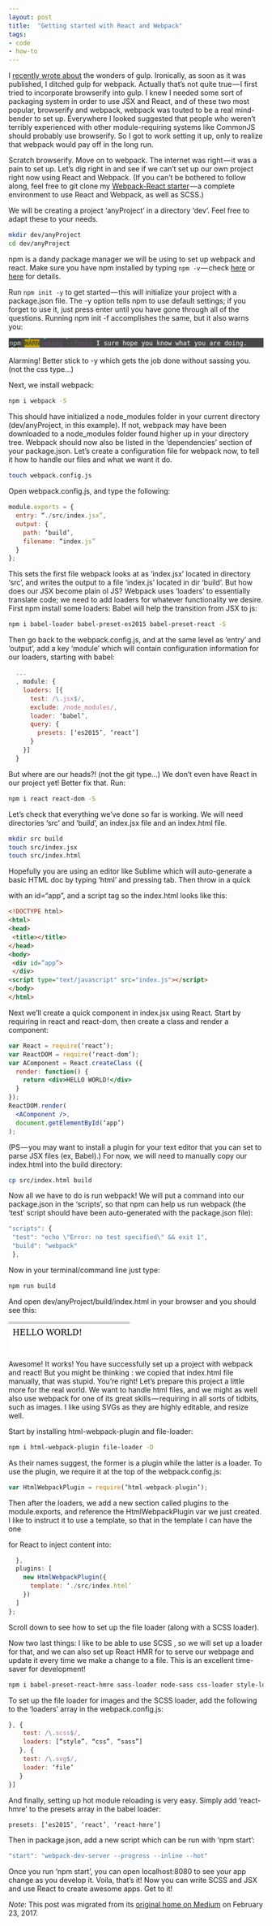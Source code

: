 ```yaml
---
layout: post
title:  "Getting started with React and Webpack"
tags:
- code
- how-to
---
```


I [recently wrote about](/posts/2016-05-28-if-gulp-were-a-person) the wonders of gulp. Ironically, as soon as it was published, I ditched gulp for webpack. Actually that’s not quite true — I first tried to incorporate browserify into gulp. I knew I needed some sort of packaging system in order to use JSX and React, and of these two most popular, browserify and webpack, webpack was touted to be a real mind-bender to set up. Everywhere I looked suggested that people who weren’t terribly experienced with other module-requiring systems like CommonJS should probably use browserify. So I got to work setting it up, only to realize that webpack would pay off in the long run.
  <!--more-->

Scratch browserify. Move on to webpack. The internet was right — it was a pain to set up. Let’s dig right in and see if we can’t set up our own project right now using React and Webpack. (If you can’t be bothered to follow along, feel free to git clone my [Webpack-React starter](https://github.com/heatherbooker/webpack-react-starter) — a complete environment to use React and Webpack, as well as SCSS.)  

We will be creating a project ‘anyProject’ in a directory ‘dev’. Feel free to adapt these to your needs.  

```bash
mkdir dev/anyProject
cd dev/anyProject
```

npm is a dandy package manager we will be using to set up webpack and react. Make sure you have npm installed by typing `npm -v` — check [here](https://docs.npmjs.com/getting-started/installing-node) or [here](https://blog.npmjs.org/post/85484771375/how-to-install-npm) for details.

Run `npm init -y` to get started — this will initialize your project with a package.json file. The -y option tells npm to use default settings; if you forget to use it, just press enter until you have gone through all of the questions. Running npm init -f accomplishes the same, but it also warns you:  

![npm being a know-it-all](/img/npm-warn.png)

Alarming! Better stick to -y which gets the job done without sassing you. (not the css type…)  

Next, we install webpack:

```bash
npm i webpack -S
```

This should have initialized a node\_modules folder in your current directory (dev/anyProject, in this example). If not, webpack may have been downloaded to a node_modules folder found higher up in your directory tree. Webpack should now also be listed in the ‘dependencies’ section of your package.json. Let’s create a configuration file for webpack now, to tell it how to handle our files and what we want it do.

```bash
touch webpack.config.js
```  

Open webpack.config.js, and type the following:

```js
module.exports = {
  entry: “./src/index.jsx”,
  output: {
    path: ‘build’,
    filename: “index.js”
  }
};
```

This sets the first file webpack looks at as ‘index.jsx’ located in directory ‘src’, and writes the output to a file ‘index.js’ located in dir ‘build’. But how does our JSX become plain ol JS? Webpack uses ‘loaders’ to essentially translate code; we need to add loaders for whatever functionality we desire. First npm install some loaders: Babel will help the transition from JSX to js:

```bash
npm i babel-loader babel-preset-es2015 babel-preset-react -S
```  

Then go back to the webpack.config.js, and at the same level as ‘entry’ and ‘output’, add a key ‘module’ which will contain configuration information for our loaders, starting with babel:

```js
  ...
  , module: {
    loaders: [{
      test: /\.jsx$/,
      exclude: /node_modules/,
      loader: ‘babel’,
      query: {
        presets: [‘es2015’, ‘react’]
      }
    }]
  }
```

But where are our heads?! (not the git type…) We don’t even have React in our project yet! Better fix that. Run:  

```bash
npm i react react-dom -S
```

Let’s check that everything we’ve done so far is working. We will need directories ‘src’ and ‘build’, an index.jsx file and an index.html file.

```bash
mkdir src build
touch src/index.jsx
touch src/index.html
```

Hopefully you are using an editor like Sublime which will auto-generate a basic HTML doc by typing ‘html’ and pressing tab. Then throw in a quick <div> with an id=“app”, and a script tag so the index.html looks like this:

```html
<!DOCTYPE html>
<html>
<head>
 <title></title>
</head>
<body>
 <div id=”app”>
 </div>
<script type="text/javascript" src="index.js"></script>
</body>
</html>
```

Next we’ll create a quick component in index.jsx using React. Start by requiring in react and react-dom, then create a class and render a component:

```jsx
var React = require(‘react’);
var ReactDOM = require(‘react-dom’);
var AComponent = React.createClass ({
  render: function() {
    return <div>HELLO WORLD!</div>
  }
});
ReactDOM.render(
  <AComponent />,
  document.getElementById(‘app’)
);
```

(PS — you may want to install a plugin for your text editor that you can set to parse JSX files (ex, Babel).)
For now, we will need to manually copy our index.html into the build directory:

```bash
cp src/index.html build
```

Now all we have to do is run webpack! We will put a command into our package.json in the ‘scripts’, so that npm can help us run webpack (the ‘test’ script should have been auto-generated with the package.json file):

```js
"scripts": {
 "test": "echo \"Error: no test specified\" && exit 1",
 "build": "webpack"
 },
 ```

Now in your terminal/command line just type:

```bash
npm run build
```

And open dev/anyProject/build/index.html in your browser and you should see this:  

!['Hello world' in top left corner of your page](/img/hello-world.png)


Awesome! It works! You have successfully set up a project with webpack and react! But you might be thinking : we copied that index.html file manually, that was stupid. You’re right! Let’s prepare this project a little more for the real world. We want to handle html files, and we might as well also use webpack for one of its great skills — requiring in all sorts of tidbits, such as images. I like using SVGs as they are highly editable, and resize well.  

Start by installing html-webpack-plugin and file-loader:  

```bash
npm i html-webpack-plugin file-loader -D
```

As their names suggest, the former is a plugin while the latter is a loader. To use the plugin, we require it at the top of the webpack.config.js:  

```js
var HtmlWebpackPlugin = require(‘html-webpack-plugin’);
```

Then after the loaders, we add a new section called plugins to the module.exports, and reference the HtmlWebpackPlugin var we just created. I like to instruct it to use a template, so that in the template I can have the one <div id=“app”> for React to inject content into:

```js
  },
  plugins: [
    new HtmlWebpackPlugin({
      template: ‘./src/index.html’
    })
  ]
};
```

Scroll down to see how to set up the file loader (along with a SCSS loader).  

Now two last things: I like to be able to use SCSS , so we will set up a loader for that, and we can also set up React HMR for to serve our webpage and update it every time we make a change to a file. This is an excellent time-saver for development!  

```bash
npm i babel-preset-react-hmre sass-loader node-sass css-loader style-loader -D
```

To set up the file loader for images and the SCSS loader, add the following to the ‘loaders’ array in the webpack.config.js:

```js
}, {
    test: /\.scss$/,
    loaders: [“style”, “css”, “sass”]
   }, {
    test: /\.svg$/,
    loader: ‘file’
   }
}]
```

And finally, setting up hot module reloading is very easy. Simply add ‘react-hmre’ to the presets array in the babel loader:

```js
presets: [‘es2015’, ‘react’, ‘react-hmre’]
```

Then in package.json, add a new script which can be run with ‘npm start’:

```js
"start": "webpack-dev-server --progress --inline --hot"
```

Once you run ‘npm start’, you can open localhost:8080 to see your app change as you develop it. Voila, that’s it! Now you can write SCSS and JSX and use React to create awesome apps. Get to it!  

*Note*: This post was migrated from its [original home on Medium](https://medium.com/@heatherbooker/vue-js-vs-react-js-28caa8f9b033#.ojssrqrl3) on February 23, 2017.
